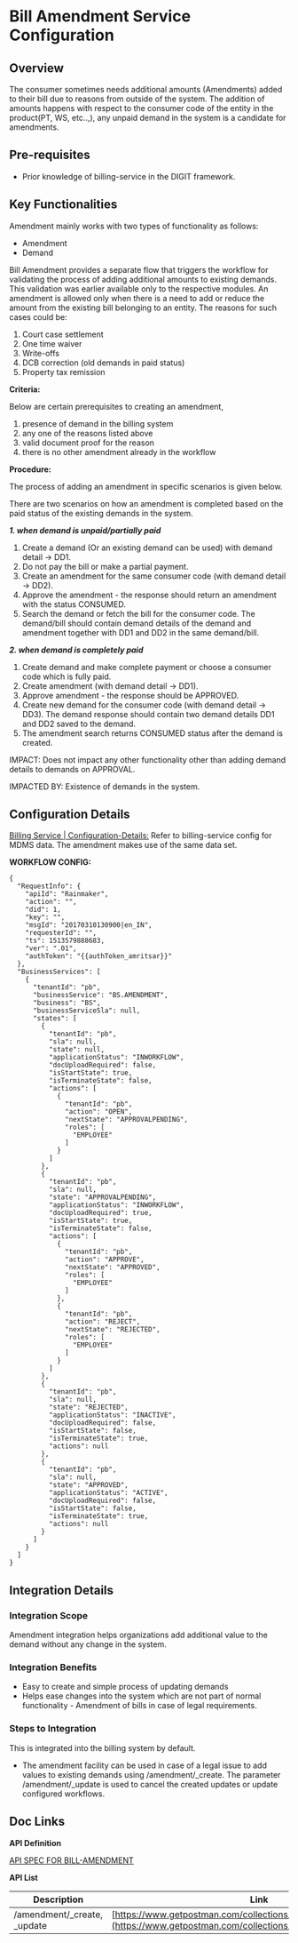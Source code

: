 # Bill Amendment Service Configuration

## **Overview**

The consumer sometimes needs additional amounts (Amendments) added to their bill due to reasons from outside of the system. The addition of amounts happens with respect to the consumer code of the entity in the product(PT, WS, etc..,), any unpaid demand in the system is a candidate for amendments.

## **Pre-requisites**

* Prior knowledge of billing-service in the DIGIT framework.

## **Key Functionalities**

Amendment mainly works with two types of functionality as follows:

* Amendment
* Demand

Bill Amendment provides a separate flow that triggers the workflow for validating the process of adding additional amounts to existing demands. This validation was earlier available only to the respective modules. An amendment is allowed only when there is a need to add or reduce the amount from the existing bill belonging to an entity. The reasons for such cases could be:

1. Court case settlement
2. One time waiver
3. Write-offs
4. DCB correction (old demands in paid status)
5. Property tax remission

**Criteria:**

Below are certain prerequisites to creating an amendment,

1. presence of demand in the billing system
2. any one of the reasons listed above
3. valid document proof for the reason
4. there is no other amendment already in the workflow

**Procedure:**

The process of adding an amendment in specific scenarios is given below.

There are two scenarios on how an amendment is completed based on the paid status of the existing demands in the system.

_**1. when demand is unpaid/partially paid**_

1. Create a demand (Or an existing demand can be used) with demand detail → DD1.
2. Do not pay the bill or make a partial payment.
3. Create an amendment for the same consumer code (with demand detail → DD2).
4. Approve the amendment - the response should return an amendment with the status CONSUMED.
5. Search the demand or fetch the bill for the consumer code. The demand/bill should contain demand details of the demand and amendment together with DD1 and DD2 in the same demand/bill.

_**2. when demand is completely paid**_

1. Create demand and make complete payment or choose a consumer code which is fully paid.
2. Create amendment (with demand detail → DD1).
3. Approve amendment - the response should be APPROVED.
4. Create new demand for the consumer code (with demand detail → DD3). The demand response should contain two demand details DD1 and DD2 saved to the demand.
5. The amendment search returns CONSUMED status after the demand is created.

IMPACT: Does not impact any other functionality other than adding demand details to demands on APPROVAL.

IMPACTED BY: Existence of demands in the system.

## **Configuration Details**

[Billing Service | Configuration-Details:](./#configuration-details) ​Refer to billing-service config for MDMS data. The amendment makes use of the same data set.

**WORKFLOW CONFIG:**

```
{
  "RequestInfo": {
    "apiId": "Rainmaker",
    "action": "",
    "did": 1,
    "key": "",
    "msgId": "20170310130900|en_IN",
    "requesterId": "",
    "ts": 1513579888683,
    "ver": ".01",
    "authToken": "{{authToken_amritsar}}"
  },
  "BusinessServices": [
    {
      "tenantId": "pb",
      "businessService": "BS.AMENDMENT",
      "business": "BS",
      "businessServiceSla": null,
      "states": [
        {
          "tenantId": "pb",
          "sla": null,
          "state": null,
          "applicationStatus": "INWORKFLOW",
          "docUploadRequired": false,
          "isStartState": true,
          "isTerminateState": false,
          "actions": [
            {
              "tenantId": "pb",
              "action": "OPEN",
              "nextState": "APPROVALPENDING",
              "roles": [
                "EMPLOYEE"
              ]
            }
          ]
        },
        {
          "tenantId": "pb",
          "sla": null,
          "state": "APPROVALPENDING",
          "applicationStatus": "INWORKFLOW",
          "docUploadRequired": true,
          "isStartState": true,
          "isTerminateState": false,
          "actions": [
            {
              "tenantId": "pb",
              "action": "APPROVE",
              "nextState": "APPROVED",
              "roles": [
                "EMPLOYEE"
              ]
            },
            {
              "tenantId": "pb",
              "action": "REJECT",
              "nextState": "REJECTED",
              "roles": [
                "EMPLOYEE"
              ]
            }
          ]
        },
        {
          "tenantId": "pb",
          "sla": null,
          "state": "REJECTED",
          "applicationStatus": "INACTIVE",
          "docUploadRequired": false,
          "isStartState": false,
          "isTerminateState": true,
          "actions": null
        },
        {
          "tenantId": "pb",
          "sla": null,
          "state": "APPROVED",
          "applicationStatus": "ACTIVE",
          "docUploadRequired": false,
          "isStartState": false,
          "isTerminateState": true,
          "actions": null
        }
      ]
    }
  ]
}
```

## Integration **Details**

### Integration Scope

Amendment integration helps organizations add additional value to the demand without any change in the system.

### Integration Benefits

* Easy to create and simple process of updating demands
* Helps ease changes into the system which are not part of normal functionality - Amendment of bills in case of legal requirements.

### Steps to Integration

This is integrated into the billing system by default.

* The amendment facility can be used in case of a legal issue to add values to existing demands using /amendment/\_create. The parameter /amendment/\_update is used to cancel the created updates or update configured workflows.

## **Doc Links**

**API Definition**

[API SPEC FOR BILL-AMENDMENT](https://raw.githubusercontent.com/egovernments/business-services/master/Docs/billingservice/BillAmendment/v1.0.yml)

**API List**

| Description                   | Link                                                                                                                       |
| ----------------------------- | -------------------------------------------------------------------------------------------------------------------------- |
| /amendment/\_create, \_update | [https://www.getpostman.com/collections/b195d3b1d354c767b6bd](https://www.getpostman.com/collections/b195d3b1d354c767b6bd) |
